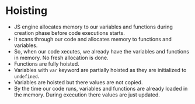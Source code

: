 # Hoisting

- JS engine allocates memory to our variables and functions during creation phase before code executions starts.
- It scans through our code and allocates memory to functions and variables.
- So, when our code xecutes, we already have the variables and functions in memory. No fresh allocation is done.
- Functions are fully hoisted.
- Variables with `var` keyword are partially hoisted as they are initialized to `undefined`.
- Variables are hoisted but there values are not copied.
- By the time our code runs, variables and functions are already loaded in the memory. During execution there values are just updated.

